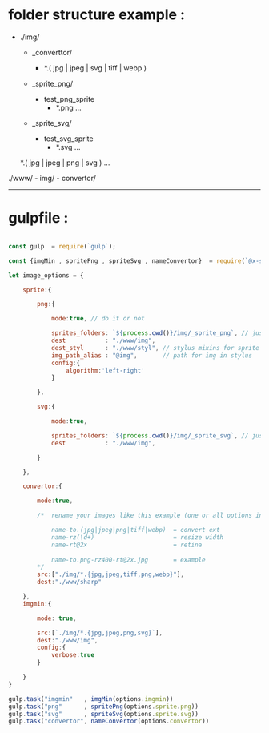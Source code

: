 # folder structure example :

- ./img/

    - _converttor/
        - *.( jpg | jpeg | svg | tiff | webp )

    - _sprite_png/ 
        - test_png_sprite
            - *.png
        ...

    - _sprite_svg/
        - test_svg_sprite
            - *.svg
        ...

    *.( jpg | jpeg | png | svg )
    ...

./www/
    - img/
        - convertor/

___
# gulpfile :


```javascript

const gulp  = require(`gulp`);

const {imgMin , spritePng , spriteSvg , nameConvertor}  = require(`@x-system/image`);

let image_options = {

    sprite:{

        png:{

            mode:true, // do it or not

            sprites_folders: `${process.cwd()}/img/_sprite_png`, // just common folder
            dest           : "./www/img",
            dest_styl      : "./www/styl", // stylus mixins for sprite
            img_path_alias : "@img",       // path for img in stylus 
            config:{
                algorithm:'left-right'
            } 

        },

        svg:{

            mode:true,

            sprites_folders: `${process.cwd()}/img/_sprite_svg`, // just common folder
            dest           : "./www/img",

        }

    },

    convertor:{

        mode:true,

        /*  rename your images like this example (one or all options in any order after name and some ext):

            name-to.(jpg|jpeg|png|tiff|webp)  = convert ext
            name-rz(\d+)                      = resize width
            name-rt@2x                        = retina
            
            name-to.png-rz400-rt@2x.jpg       = example
        */
        src:["./img/*.{jpg,jpeg,tiff,png,webp}"],
        dest:"./www/sharp"

    },
    imgmin:{

        mode: true,

        src:[`./img/*.{jpg,jpeg,png,svg}`],
        dest:"./www/img",
        config:{
            verbose:true
        }

    }
}

gulp.task("imgmin"   , imgMin(options.imgmin))
gulp.task("png"      , spritePng(options.sprite.png))
gulp.task("svg"      , spriteSvg(options.sprite.svg))
gulp.task("convertor", nameConvertor(options.convertor))
```

